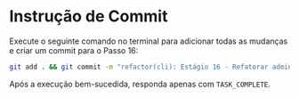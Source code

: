 # Instrução de Commit

Execute o seguinte comando no terminal para adicionar todas as mudanças e criar um commit para o Passo 16:

```bash
git add . && git commit -m "refactor(cli): Estágio 16 - Refatorar admin.py para usar ConductorService"
```

Após a execução bem-sucedida, responda apenas com `TASK_COMPLETE`.
